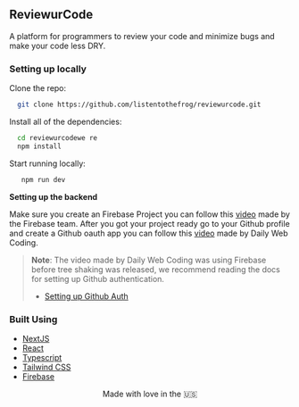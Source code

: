 ## ReviewurCode

A platform for programmers to review your code and minimize bugs and make your code less DRY.

### Setting up locally

Clone the repo:

```bash
  git clone https://github.com/listentothefrog/reviewurcode.git
```

Install all of the dependencies:

```bash
  cd reviewurcodewe re
  npm install
```

Start running locally:

```bash
   npm run dev
```

**Setting up the backend**

Make sure you create an Firebase Project you can follow this [video](https://youtu.be/rQvOAnNvcNQ) made by the Firebase team. After you got your project ready go to your Github profile and create a Github oauth app you can follow this [video](https://youtu.be/MG3ZTfdxODA?t=722) made by Daily Web Coding.

> **Note**: The video made by Daily Web Coding was using Firebase before tree shaking was released, we recommend reading the docs for setting up Github authentication.
> - [Setting up Github Auth](https://firebase.google.com/docs/auth/web/github-auth)

### Built Using

- [NextJS](https://github.com/vercel/next.js)
- [React](https://github.com/facebook/react)
- [Typescript](https://github.com/microsoft/typescript)
- [Tailwind CSS](https://github.com/tailwindlabs/tailwindcss)
- [Firebase](https://github.com/firebase)

<p align="center">Made with love in the 🇺🇸</p>
